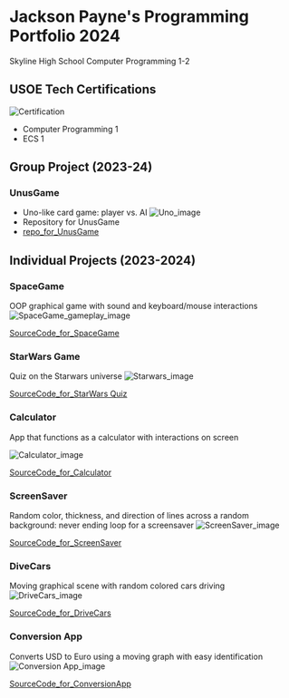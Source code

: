# Jackson Payne's Programming Portfolio 2024
Skyline High School Computer Programming 1-2

## USOE Tech Certifications
![Certification](https://github.com/J-ack-son/programmingportfolio/blob/main/images/certification.png?raw=true)
* Computer Programming 1
* ECS 1

## Group Project (2023-24)

### UnusGame
* Uno-like card game: player vs. AI
![Uno_image](https://github.com/LilianDm/UnusGame/raw/main/images/newstartscreenAH.png?raw=true)
* Repository for UnusGame
* [repo_for_UnusGame]()

## Individual Projects (2023-2024)

### SpaceGame
OOP graphical game with sound and keyboard/mouse interactions
![SpaceGame_gameplay_image](https://github.com/J-ack-son/programmingportfolio/blob/main/images/sg1.png?raw=true)

[SourceCode_for_SpaceGame](https://github.com/J-ack-son/programmingportfolio/blob/main/src/SpaceGame%202.zip)

### StarWars Game
Quiz on the Starwars universe
![Starwars_image](https://github.com/J-ack-son/programmingportfolio/blob/main/images/starwars%20game.png?raw=true)

[SourceCode_for_StarWars Quiz]()

### Calculator
App that functions as a calculator with interactions on screen

![Calculator_image](https://github.com/J-ack-son/programmingportfolio/blob/main/images/calc1.png?raw=true)

[SourceCode_for_Calculator](https://github.com/J-ack-son/programmingportfolio/blob/main/src/calculatorKeyboard.zip)

### ScreenSaver
Random color, thickness, and direction of lines across a random background: never ending loop for a screensaver
![ScreenSaver_image](https://github.com/J-ack-son/programmingportfolio/blob/main/images/ss1.png?raw=true)

[SourceCode_for_ScreenSaver](https://github.com/J-ack-son/programmingportfolio/blob/main/src/ScreenSaverApp.pde)

### DiveCars
Moving graphical scene with random colored cars driving
![DriveCars_image](https://github.com/J-ack-son/programmingportfolio/blob/main/images/cars1.png?raw=true)

[SourceCode_for_DriveCars](https://github.com/J-ack-son/programmingportfolio/blob/main/src/Drive_Cars.zip)

### Conversion App
Converts USD to Euro using a moving graph with easy identification
![Conversion App_image](https://github.com/J-ack-son/programmingportfolio/blob/main/images/con1.png?raw=true)

[SourceCode_for_ConversionApp](https://github.com/J-ack-son/programmingportfolio/blob/main/src/Conversion_App.pde)

